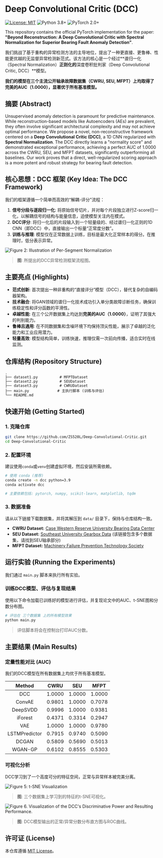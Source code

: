 # **Deep Convolutional Critic (DCC)**

[![License: MIT](https://img.shields.io/badge/License-MIT-yellow.svg)](https://opensource.org/licenses/MIT)
![Python 3.8+](https://img.shields.io/badge/python-3.8+-blue.svg)
![PyTorch 2.0+](https://img.shields.io/badge/pytorch-2.0+-ee4c2c.svg)

This repository contains the official PyTorch implementation for the paper: **"Beyond Reconstruction: A Deep Convolutional Critic with Spectral Normalization for Superior Bearing Fault Anomaly Detection"**.

我们挑战了基于重构的异常检测方法的主导地位，提出了一种更直接、更鲁棒、性能更优越的无监督异常检测新范式。该方法的核心是一个经过**谱归一化（Spectral Normalization）**正则化的**深度卷积批判家（Deep Convolutional Critic, DCC）**模型。

**我们的模型在三个主流公开轴承故障数据集（CWRU, SEU, MFPT）上均取得了完美的AUC（1.0000），显著优于所有基准模型。**

## 摘要 (Abstract)

Unsupervised anomaly detection is paramount for predictive maintenance. While reconstruction-based models like Autoencoders (AEs) are prevalent, they often involve significant architectural complexity and may not achieve optimal performance. We propose a novel, non-reconstructive framework centered on a **Deep Convolutional Critic (DCC)**, a 1D CNN regularized with **Spectral Normalization**. The DCC directly learns a "normality score" and demonstrated exceptional performance, achieving a perfect AUC of 1.0000 across the CWRU, SEU, and MFPT datasets, significantly outperforming all baselines. Our work proves that a direct, well-regularized scoring approach is a more potent and robust strategy for bearing fault detection.

## 核心思想：DCC 框架 (Key Idea: The DCC Framework)

我们的框架遵循一个简单而高效的“解耦-评分”流程：

1.  **信号分段与逐段归一化**: 将原始信号切片，并对每个片段独立进行Z-score归一化，以解耦信号的结构与能量信息，迫使模型关注内在模式。
2.  **DCC评分**: 将归一化后的片段输入到一个轻量级的、经过谱归一化正则的1D CNN（即DCC）中，直接输出一个标量“正常度分数”。
3.  **训练与推理**: 模型仅在正常数据上训练，目标是最大化正常样本的得分。在推理时，低分表示异常。

![Figure 2: Illustration of Per-Segment Normalization](https://tc.z.wiki/autoupload/f/3tdjW0cTpp7UnyEeZ7pj89DBO7i3hlAO9Eehlq6b2wuyl5f0KlZfm6UsKj-HyTuv/20250707/rKIM/950X772/wechat_2025-07-07_180651_754.png)
> **图**: 所提出的DCC异常检测框架流程图。 

## 主要亮点 (Highlights)
- **范式创新**: 首次提出一种非重构的“直接评分”模型（DCC），替代复杂的自编码器架构。
- **技术融合**: 将GAN领域的谱归一化技术成功引入单分类故障诊断任务，确保训练稳定性和评分函数的平滑性。
- **卓越性能**: 在三个公开数据集上均达到**完美的AUC（1.0000）**，证明了其强大的判别能力。
- **鲁棒且通用**: 在不同数据集和含噪环境下均保持顶尖性能，展示了卓越的泛化能力和工业应用潜力。
- **轻量高效**: 模型结构简单，训练快速，推理仅需一次前向传播，适合实时在线监测。

## 仓库结构 (Repository Structure)
```
.
├── dataset1.py          # MFPTDataset
├── dataset2.py          # SEUDataset
├── dataset3.py          # CWRUDataset
├── main.py             # 主执行脚本 (训练与评估)
└── README.md
```

## 快速开始 (Getting Started)

### 1. 克隆仓库
```bash
git clone https://github.com/ZS520L/Deep-Convolutional-Critic.git
cd Deep-Convolutional-Critic
```

### 2. 配置环境
建议使用`conda`或`venv`创建虚拟环境，然后安装所需依赖。
```bash
# 使用 conda (推荐)
conda create -n dcc python=3.9
conda activate dcc

# 主要依赖包括: pytorch, numpy, scikit-learn, matplotlib, tqdm
```

### 3. 数据准备
请从以下链接下载数据集，并将其解压到 `data/` 目录下，保持与仓库结构一致。
- **CWRU Dataset:** [Case Western Reserve University Bearing Data Center](https://engineering.case.edu/bearingdatacenter/download-data-file)
- **SEU Dataset:** [Southeast University Gearbox Data](https://github.com/cathysiyu/Mechanical-datasets) (该链接包含多个数据集，请找到SEU轴承部分)
- **MFPT Dataset:** [Machinery Failure Prevention Technology Society](https://mfpt.org/fault-data-sets/)


## 运行实验 (Running the Experiments)

我们通过 `main.py` 脚本来执行所有实验。

### 训练DCC模型、评估与复现结果
使用以下命令加载已训练好的模型进行评估，并复现论文中的AUC、t-SNE图和分数分布图。

```bash
# 评估在 三个数据集 上的所有模型效果
python main.py
```
> 评估脚本将会在控制台打印AUC分数。

## 主要结果 (Main Results)

### 定量性能对比 (AUC)
我们的DCC模型在所有数据集上均优于所有基准模型。

| Method             | CWRU       | SEU        | MFPT       |
| :-----------------: | :---------: | :---------: | :---------: |
| DCC                |   1.0000   |   1.0000   |   1.0000   |
| ConvAE             |   0.9801   |   1.0000   |   0.7078   |
| DeepSVDD           |   0.9996   |   1.0000   |   0.9381   |
| iForest            |   0.4371   |   0.3314   |   0.2947   |
| VAE                |   1.0000   |   1.0000   |   0.9780   |
| LSTMPredictor      |   0.7915   |   0.9740   |   0.5090   |
| DCGAN              |   0.5809   |   0.5690   |   0.5013   |
| WGAN-GP            |   0.6102   |   0.8555   |   0.5303   |


### 可视化分析
DCC学习到了一个高度可分的特征空间，正常与异常样本被完美分离。

![Figure 5: t-SNE Visualization](https://tc.z.wiki/autoupload/f/3tdjW0cTpp7UnyEeZ7pj89DBO7i3hlAO9Eehlq6b2wuyl5f0KlZfm6UsKj-HyTuv/20250707/Txxh/1214X414/wechat_2025-07-07_194811_122.png)
> **图**: 三个数据集上学习到的特征的t-SNE可视化。

![Figure 6. Visualization of the DCC's Discriminative Power and Resulting Performance.](https://tc.z.wiki/autoupload/f/3tdjW0cTpp7UnyEeZ7pj89DBO7i3hlAO9Eehlq6b2wuyl5f0KlZfm6UsKj-HyTuv/20250707/cA0w/924X745/wechat_2025-07-07_194822_083.png)
> **图**: DCC模型输出的正常/异常分数分布直方图与ROC曲线。

## 许可证 (License)
本仓库遵循 [MIT License](LICENSE)。

